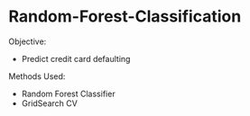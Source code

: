 # Random-Forest-Classification

Objective:
- Predict credit card defaulting 

Methods Used:
- Random Forest Classifier
- GridSearch CV
